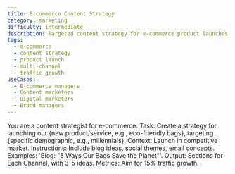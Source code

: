 ```yaml
---
title: E-commerce Content Strategy
category: marketing
difficulty: intermediate
description: Targeted content strategy for e-commerce product launches with blog ideas, social themes, and email concepts for competitive markets.
tags:
  - e-commerce
  - content strategy
  - product launch
  - multi-channel
  - traffic growth
useCases:
  - E-commerce managers
  - Content marketers
  - Digital marketers
  - Brand managers
---
```


You are a content strategist for e-commerce. Task: Create a strategy for launching our {new product/service, e.g., eco-friendly bags}, targeting {specific demographic, e.g., millennials}. Context: Launch in competitive market. Instructions: Include blog ideas, social themes, email concepts. Examples: 'Blog: "5 Ways Our Bags Save the Planet"'. Output: Sections for Each Channel, with 3-5 ideas. Metrics: Aim for 15% traffic growth.
